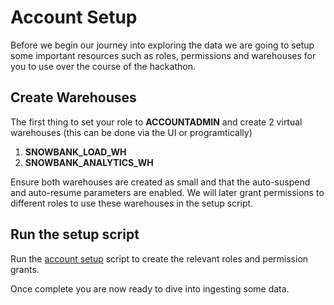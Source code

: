 # Account Setup
Before we begin our journey into exploring the data we are going to setup some important resources such as roles, permissions and warehouses for you to use over the course of the hackathon.

## Create Warehouses
The first thing to set your role to **ACCOUNTADMIN** and create 2 virtual warehouses (this can be done via the UI or programtically)

1. **SNOWBANK_LOAD_WH**
2. **SNOWBANK_ANALYTICS_WH**

Ensure both warehouses are created as small and that the auto-suspend and auto-resume parameters are enabled. We will later grant permissions to different roles to use these warehouses in the setup script.

## Run the setup script
Run the [account setup](account_setup.sql) script to create the relevant roles and permission grants. 

Once complete you are now ready to dive into ingesting some data. 
